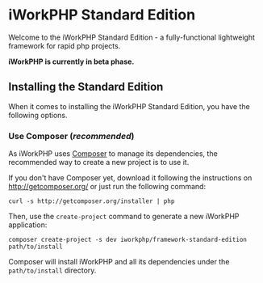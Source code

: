 iWorkPHP Standard Edition
=========================

Welcome to the iWorkPHP Standard Edition - a fully-functional 
lightweight framework for rapid php projects.

**iWorkPHP is currently in beta phase.**

Installing the Standard Edition
-------------------------------

When it comes to installing the iWorkPHP Standard Edition, you have the
following options.

### Use Composer (*recommended*)

As iWorkPHP uses [Composer][1] to manage its dependencies, the recommended way
to create a new project is to use it.

If you don't have Composer yet, download it following the instructions on
http://getcomposer.org/ or just run the following command:

    curl -s http://getcomposer.org/installer | php

Then, use the `create-project` command to generate a new iWorkPHP application:

    composer create-project -s dev iworkphp/framework-standard-edition path/to/install

Composer will install iWorkPHP and all its dependencies under the
`path/to/install` directory.

[1]:  http://getcomposer.org/
